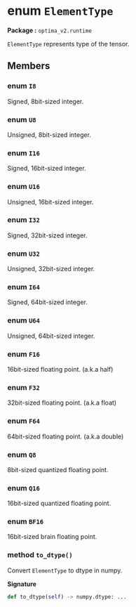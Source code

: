 enum `ElementType`
==================
__Package :__  `optima_v2.runtime`

`ElementType` represents type of the tensor.

## Members
### enum `I8`
Signed, 8bit-sized integer.

### enum `U8`
Unsigned, 8bit-sized integer.

### enum `I16`
Signed, 16bit-sized integer.

### enum `U16`
Unsigned, 16bit-sized integer.

### enum `I32`
Signed, 32bit-sized integer.

### enum `U32`
Unsigned, 32bit-sized integer.

### enum `I64`
Signed, 64bit-sized integer.

### enum `U64`
Unsigned, 64bit-sized integer.

### enum `F16`
16bit-sized floating point. (a.k.a half)

### enum `F32`
32bit-sized floating point. (a.k.a float)

### enum `F64`
64bit-sized floating point. (a.k.a double)

### enum `Q8`
8bit-sized quantized floating point.

### enum `Q16`
16bit-sized quantized floating point.

### enum `BF16`
16bit-sized brain floating point.

### method `to_dtype()`
Convert `ElementType` to dtype in numpy.

__Signature__
``` python
def to_dtype(self) -> numpy.dtype: ...
```